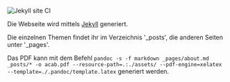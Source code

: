 ![Jekyll site CI](https://github.com/beschlagnahmt-org/website/workflows/Jekyll%20site%20CI/badge.svg)

Die Webseite wird mittels [Jekyll](https://jekyllrb.com/) generiert. 

Die einzelnen Themen findet ihr im Verzeichnis '_posts', die anderen Seiten unter '_pages'.

Das PDF kann mit dem Befehl
`pandoc -s -f markdown _pages/about.md _posts/* -o acab.pdf --resource-path=.:./assets/ --pdf-engine=xelatex --template=./.pandoc/template.latex`
generiert werden.
